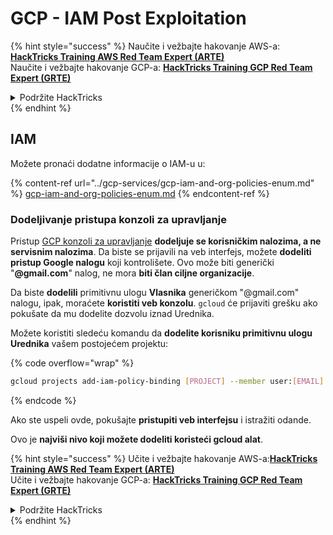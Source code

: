 # GCP - IAM Post Exploitation

{% hint style="success" %}
Naučite i vežbajte hakovanje AWS-a: <img src="/.gitbook/assets/image.png" alt="" data-size="line">[**HackTricks Training AWS Red Team Expert (ARTE)**](https://training.hacktricks.xyz/courses/arte)<img src="/.gitbook/assets/image.png" alt="" data-size="line">\
Naučite i vežbajte hakovanje GCP-a: <img src="/.gitbook/assets/image (2).png" alt="" data-size="line">[**HackTricks Training GCP Red Team Expert (GRTE)**<img src="/.gitbook/assets/image (2).png" alt="" data-size="line">](https://training.hacktricks.xyz/courses/grte)

<details>

<summary>Podržite HackTricks</summary>

* Proverite [**planove pretplate**](https://github.com/sponsors/carlospolop)!
* **Pridružite se** 💬 [**Discord grupi**](https://discord.gg/hRep4RUj7f) ili [**telegram grupi**](https://t.me/peass) ili nas **pratite** na **Twitteru** 🐦 [**@hacktricks\_live**](https://twitter.com/hacktricks\_live)**.**
* **Podelite hakovanje trikova slanjem PR-ova na** [**HackTricks**](https://github.com/carlospolop/hacktricks) i [**HackTricks Cloud**](https://github.com/carlospolop/hacktricks-cloud) github repozitorijume.

</details>
{% endhint %}

## IAM <a href="#service-account-impersonation" id="service-account-impersonation"></a>

Možete pronaći dodatne informacije o IAM-u u:

{% content-ref url="../gcp-services/gcp-iam-and-org-policies-enum.md" %}
[gcp-iam-and-org-policies-enum.md](../gcp-services/gcp-iam-and-org-policies-enum.md)
{% endcontent-ref %}

### Dodeljivanje pristupa konzoli za upravljanje <a href="#granting-access-to-management-console" id="granting-access-to-management-console"></a>

Pristup [GCP konzoli za upravljanje](https://console.cloud.google.com) **dodeljuje se korisničkim nalozima, a ne servisnim nalozima**. Da biste se prijavili na veb interfejs, možete **dodeliti pristup Google nalogu** koji kontrolišete. Ovo može biti generički "**@gmail.com**" nalog, ne mora **biti član ciljne organizacije**.

Da biste **dodelili** primitivnu ulogu **Vlasnika** generičkom "@gmail.com" nalogu, ipak, moraćete **koristiti veb konzolu**. `gcloud` će prijaviti grešku ako pokušate da mu dodelite dozvolu iznad Urednika.

Možete koristiti sledeću komandu da **dodelite korisniku primitivnu ulogu Urednika** vašem postojećem projektu:

{% code overflow="wrap" %}
```bash
gcloud projects add-iam-policy-binding [PROJECT] --member user:[EMAIL] --role roles/editor
```
{% endcode %}

Ako ste uspeli ovde, pokušajte **pristupiti veb interfejsu** i istražiti odande.

Ovo je **najviši nivo koji možete dodeliti koristeći gcloud alat**.

{% hint style="success" %}
Učite i vežbajte hakovanje AWS-a:<img src="/.gitbook/assets/image.png" alt="" data-size="line">[**HackTricks Training AWS Red Team Expert (ARTE)**](https://training.hacktricks.xyz/courses/arte)<img src="/.gitbook/assets/image.png" alt="" data-size="line">\
Učite i vežbajte hakovanje GCP-a: <img src="/.gitbook/assets/image (2).png" alt="" data-size="line">[**HackTricks Training GCP Red Team Expert (GRTE)**<img src="/.gitbook/assets/image (2).png" alt="" data-size="line">](https://training.hacktricks.xyz/courses/grte)

<details>

<summary>Podržite HackTricks</summary>

* Proverite [**planove pretplate**](https://github.com/sponsors/carlospolop)!
* **Pridružite se** 💬 [**Discord grupi**](https://discord.gg/hRep4RUj7f) ili [**telegram grupi**](https://t.me/peass) ili nas **pratite** na **Twitteru** 🐦 [**@hacktricks\_live**](https://twitter.com/hacktricks\_live)**.**
* **Podelite hakovanje trikova slanjem PR-ova na** [**HackTricks**](https://github.com/carlospolop/hacktricks) i [**HackTricks Cloud**](https://github.com/carlospolop/hacktricks-cloud) github repozitorijume.

</details>
{% endhint %}
